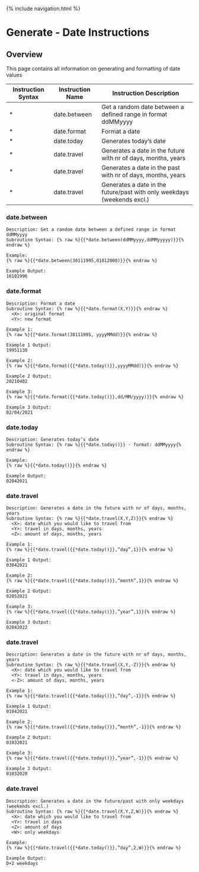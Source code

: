 {% include navigation.html %}


# Generate - Date Instructions
## Overview
This page contains all information on generating and formatting of date values

|Instruction Syntax| Instruction Name| Instruction Description|
|------------------|-----------------|------------------------|
|* |date.between|Get a random date between a defined range in format ddMMyyyy|
|* |date.format|Format a date|
|* |date.today|Generates today’s date|
|* |date.travel|Generates a date in the future with nr of days, months, years|
|* |date.travel|Generates a date in the past with nr of days, months, years|
|* |date.travel|Generates a date in the future/past with only weekdays (weekends excl.)|

### date.between
```
Description: Get a random date between a defined range in format ddMMyyyy
Subroutine Syntax: {% raw %}{{*date.between(ddMMyyyy,ddMMyyyyy)}}{% endraw %}

Example:
{% raw %}{{*date.between(30111995,01012000)}}{% endraw %}

Example Output:
16101996
```
### date.format
```
Description: Format a date
Subroutine Syntax: {% raw %}{{*date.format(X,Y)}}{% endraw %}
  <X>: original format
  <Y>: new format

Example 1:
{% raw %}{{*date.format(30111995, yyyyMMdd)}}{% endraw %}

Example 1 Output:
19951130

Example 2:
{% raw %}{{*date.format({{*date.today()}},yyyyMMdd)}}{% endraw %}

Example 2 Output:
20210402

Example 3:
{% raw %}{{*date.format({{*date.today()}},dd/MM/yyyy)}}{% endraw %}

Example 3 Output:
02/04/2021
```
### date.today
```
Description: Generates today’s date
Subroutine Syntax: {% raw %}{{*date.today()}} - format: ddMMyyyy{% endraw %}

Example:
{% raw %}{{*date.today()}}{% endraw %}

Example Output:
02042021
```
### date.travel
```
Description: Generates a date in the future with nr of days, months, years
Subroutine Syntax: {% raw %}{{*date.travel(X,Y,Z)}}{% endraw %}
  <X>: date which you would like to travel from
  <Y>: travel in days, months, years
  <Z>: amount of days, months, years
  
Example 1:
{% raw %}{{*date.travel({{*date.today()}},”day”,1}}{% endraw %}

Example 1 Output:
03042021

Example 2:
{% raw %}{{*date.travel({{*date.today()}},”month”,1}}{% endraw %}

Example 2 Output:
02052021

Example 3:
{% raw %}{{*date.travel({{*date.today()}},”year”,1}}{% endraw %}

Example 3 Output:
02042022
```
### date.travel
```
Description: Generates a date in the future with nr of days, months, years
Subroutine Syntax: {% raw %}{{*date.travel(X,Y,-Z)}}{% endraw %}
  <X>: date which you would like to travel from
  <Y>: travel in days, months, years
  <-Z>: amount of days, months, years
  
Example 1:
{% raw %}{{*date.travel({{*date.today()}},”day”,-1}}{% endraw %}

Example 1 Output:
01042021

Example 2:
{% raw %}{{*date.travel({{*date.today()}},”month”,-1}}{% endraw %}

Example 2 Output:
01032021

Example 3:
{% raw %}{{*date.travel({{*date.today()}},”year”,-1}}{% endraw %}

Example 3 Output:
01032020
```
### date.travel
```
Description: Generates a date in the future/past with only weekdays (weekends excl.)
Subroutine Syntax: {% raw %}{{*date.travel(X,Y,Z,W)}}{% endraw %}
  <X>: date which you would like to travel from
  <Y>: travel in days
  <Z>: amount of days
  <W>: only weekdays
  
Example:
{% raw %}{{*date.travel({{*date.today()}},”day”,2,W)}}{% endraw %}

Example Output:
D+2 weekdays
```
